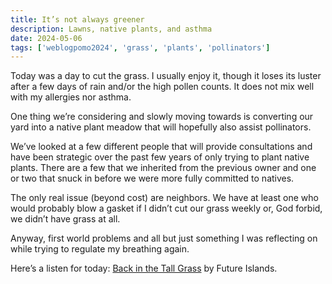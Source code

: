 ```yaml
---
title: It’s not always greener
description: Lawns, native plants, and asthma
date: 2024-05-06
tags: ['weblogpomo2024', 'grass', 'plants', 'pollinators']
---
```

Today was a day to cut the grass. I usually enjoy it, though it loses its luster after a few days of rain and/or the high pollen counts. It does not mix well with my allergies nor asthma.

One thing we’re considering and slowly moving towards is converting our yard into a native plant meadow that will hopefully also assist pollinators. 

We’ve looked at a few different people that will provide consultations and have been strategic over the past few years of only trying to plant native plants. There are a few that we inherited from the previous owner and one or two that snuck in before we were more fully committed to natives.

The only real issue (beyond cost) are neighbors. We have at least one who would probably blow a gasket if I didn’t cut our grass weekly or, God forbid, we didn’t have grass at all. 

Anyway, first world problems and all but just something I was reflecting on while trying to regulate my breathing again.

Here’s a listen for today: [Back in the Tall Grass](https://open.spotify.com/track/20FHDDxEbDjg3UUsIl4z6y?si=RvI4fJrbSXC0emO7ZBIPUg) by Future Islands.

